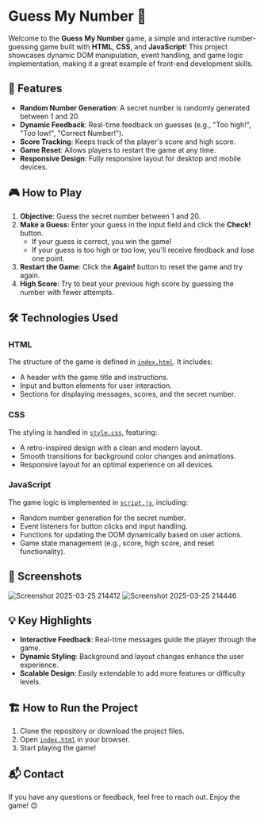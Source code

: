 # Guess My Number 🎯

Welcome to the **Guess My Number** game, a simple and interactive number-guessing game built with **HTML**, **CSS**, and **JavaScript**! This project showcases dynamic DOM manipulation, event handling, and game logic implementation, making it a great example of front-end development skills.

## 🚀 Features

- **Random Number Generation**: A secret number is randomly generated between 1 and 20.
- **Dynamic Feedback**: Real-time feedback on guesses (e.g., "Too high!", "Too low!", "Correct Number!").
- **Score Tracking**: Keeps track of the player's score and high score.
- **Game Reset**: Allows players to restart the game at any time.
- **Responsive Design**: Fully responsive layout for desktop and mobile devices.

## 🎮 How to Play

1. **Objective**: Guess the secret number between 1 and 20.
2. **Make a Guess**: Enter your guess in the input field and click the **Check!** button.
   - If your guess is correct, you win the game!
   - If your guess is too high or too low, you'll receive feedback and lose one point.
3. **Restart the Game**: Click the **Again!** button to reset the game and try again.
4. **High Score**: Try to beat your previous high score by guessing the number with fewer attempts.

## 🛠️ Technologies Used

### HTML
The structure of the game is defined in [`index.html`](index.html). It includes:
- A header with the game title and instructions.
- Input and button elements for user interaction.
- Sections for displaying messages, scores, and the secret number.

### CSS
The styling is handled in [`style.css`](style.css), featuring:
- A retro-inspired design with a clean and modern layout.
- Smooth transitions for background color changes and animations.
- Responsive layout for an optimal experience on all devices.

### JavaScript
The game logic is implemented in [`script.js`](script.js), including:
- Random number generation for the secret number.
- Event listeners for button clicks and input handling.
- Functions for updating the DOM dynamically based on user actions.
- Game state management (e.g., score, high score, and reset functionality).

## 📸 Screenshots

![Screenshot 2025-03-25 214412](https://github.com/user-attachments/assets/affd012d-2909-450d-8b72-5f5e2be52c5a)
![Screenshot 2025-03-25 214446](https://github.com/user-attachments/assets/e09349fb-b1ae-45ec-bc58-c5b79aa22963)

## 💡 Key Highlights

- **Interactive Feedback**: Real-time messages guide the player through the game.
- **Dynamic Styling**: Background and layout changes enhance the user experience.
- **Scalable Design**: Easily extendable to add more features or difficulty levels.

## 🏗️ How to Run the Project

1. Clone the repository or download the project files.
2. Open [`index.html`](index.html) in your browser.
3. Start playing the game!

## 📬 Contact

If you have any questions or feedback, feel free to reach out. Enjoy the game! 😊
